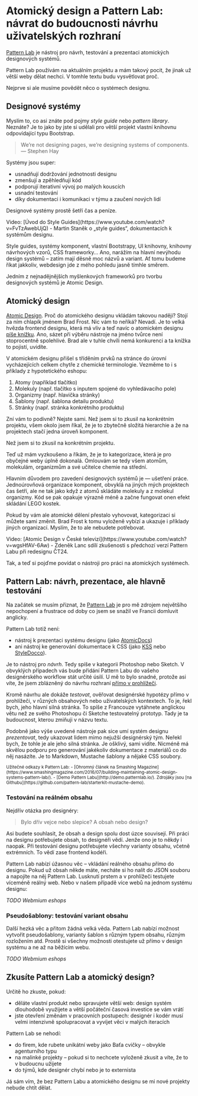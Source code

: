 # Atomický design a Pattern Lab: návrat do budoucnosti návrhu uživatelských rozhraní

[Pattern Lab](http://patternlab.io/) je nástroj pro návrh, testování a prezentaci atomických designových systémů. 

Pattern Lab používám na aktuálním projektu a mám takový pocit, že jinak už větší weby dělat nechci. V tomhle textu budu vysvětlovat proč.

Nejprve si ale musíme povědět něco o systémech designu. 


## Designové systémy

Myslím to, co asi znáte pod pojmy *style guide* nebo *pattern library*. Neznáte? Je to jako by jste si udělali pro větší projekt vlastní knihovnu odpovídající typu Bootstrap.

> We’re not designing pages, we’re designing systems of components. 
— Stephen Hay

Systémy jsou super:

- usnadňují dodržování jednotnosti designu
- zmenšují a zpěhledňují kód
- podporují iterativní vývoj po malých kouscích
- usnadní testování 
- díky dokumentaci i komunikaci v týmu a zaučení nových lidí 

Designové systémy prostě šetří čas a peníze.

<p class="video" markdown="1">
Video: [Úvod do Style Guides](https://www.youtube.com/watch?v=FvTzAwebUjQ) - Martin Staněk o „style guides“, dokumentacích k systémům designu.
</p>

Style guides, systémy komponent, vlastní Bootstrapy, UI knihovny, knihovny návrhových vzorů, CSS frameworky… Ano, narážím na hlavní nevýhodu design systémů – zatím mají děsně moc názvů a variant. Ať tomu budeme říkat jakkoliv, webdesign jde z mého pohledu jasně tímhle směrem.

Jedním z nejnadějnějších myšlenkových frameworků pro tvorbu designových systémů je Atomic Design.

## Atomický design 

[Atomic Design](http://bradfrost.com/blog/post/atomic-web-design/). Proč do atomického designu vkládám takovou naději? Stojí za ním chlapík jménem Brad Frost. Nic vám to neříká? Nevadí. Je to velká hvězda frontend designu, která má vliv a teď navíc o atomickém designu [píše knížku](http://atomicdesign.bradfrost.com/). Ano, sázet při výběru nástroje na jméno tvůrce není stoprocentně spolehlivé. Brad ale v tuhle chvíli nemá konkurenci a ta knížka to pojistí, uvidíte.

V atomickém designu přišel s tříděním prvků na stránce do úrovní vycházejících celkem chytře z chemické terminologie. Vezměme to i s příklady z hypotetického eshopu:

1. Atomy (například tlačítko)
2. Molekuly (např. tlačítko s inputem spojené do vyhledávacího pole)
3. Organizmy (např. hlavička stránky)
4. Šablony (např. šablona detailu produktu)
5. Stránky (např. stránka konkrétního produktu)

Zní vám to podivně? Nejste sami. Než jsem si to zkusil na konkrétním projektu, všem okolo jsem říkal, že je to zbytečně složitá hierarchie a že na projektech stačí jedna úroveň komponent. 

Než jsem si to zkusil na konkrétním projektu. 

Teď už mám vyzkoušeno a říkám, že je to kategorizace, která je pro obyčejné weby úplně dokonalá. Omlouvám se tedy všem atomům, molekulám, organizmům a své učitelce chemie na střední.

Hlavním důvodem pro zavedení designových systémů je — ušetření práce. 
Jednoúrovňová organizace komponent, obvyklá na jiných mých projektech čas šetří, ale ne tak jako když z atomů skládáte molekuly a z molekul organizmy. Kód se pak opakuje výrazně méně a začne fungovat onen efekt skládání LEGO kostek.

Pokud by vám ale atomické dělení přestalo vyhovovat, kategorizaci si můžete sami změnit. Brad Frost k tomu vyloženě vybízí a ukazuje i příklady jiných organizací. Myslím, že to ale nebudete potřebovat.

<p class="video" markdown="1">
Video: [Atomic Design v České televizi](https://www.youtube.com/watch?v=wgsHfAV-6Aw) - Zdeněk Lanc sdílí zkušenosti s předchozí verzí Pattern Labu při redesignu ČT24.</p>

Tak, a teď si pojďme povídat o nástroji pro práci na atomických systémech.

## Pattern Lab: návrh, prezentace, ale hlavně testování

Na začátek se musím přiznat, že [Pattern Lab](http://patternlab.io/) je pro mě zdrojem největšího nepochopení a frustrace od doby co jsem se snažil ve Francii domluvit anglicky.

Pattern Lab totiž není:

- nástroj k prezentaci systému designu (jako [AtomicDocs](http://atomicdocs.io/)) 
- ani nástroj ke generování dokumentace k CSS (jako [KSS](http://warpspire.com/kss/) nebo [StyleDocco](https://jacobrask.github.io/styledocco/)). 

Je to nástroj pro *návrh*. Tedy spíše v kategorii Photoshop nebo Sketch. V obvyklých případech vás bude přidání Pattern Labu do vašeho designérského workflow stát určité úsilí. U mě to bylo snadné, protože asi víte, že jsem zblázněný do návrhu rozhraní [přímo v prohlížeči](http://www.vzhurudolu.cz/prednaska/design-webu-v-prohlizeci-149). 

Kromě návrhu ale dokáže *testovat*, ověřovat designérské hypotézy přímo v prohlížeči, v různých obsahových nebo uživatelských kontextech. To je, řekl bych, jeho hlavní silná stránka. To spíše z Francouze vytáhnete anglickou větu než ze svého Photoshopu či Sketche testovatelný prototyp. Tady je ta budoucnost, kterou zmiňuji v názvu textu.

Podobně jako výše uvedené nástroje pak sice umí systém designu *prezentovat*, tedy ukazovat lidem mimo nejužší designérský tým. Neřekl bych, že tohle je ale jeho silná stránka. Je ošklivý, sami vidíte. Nicméně má skvělou podporu pro generování jakékoliv dokumentace z materiálů co do něj nasázíte. Je to Markdown, Mustache šablony a nějaké CSS soubory.

<small markdown="1">
Užitečné odkazy k Pattern Lab:
- [Ohromný článek na Smashing Magazine](https://www.smashingmagazine.com/2016/07/building-maintaining-atomic-design-systems-pattern-lab/).
- [Demo Pattern Labu](http://demo.patternlab.io/). Zdrojáky jsou [na Githubu](https://github.com/pattern-lab/starterkit-mustache-demo).
</small>


### Testování na reálném obsahu

Nejdřív otázka pro designéry:

> Bylo dřív vejce nebo slepice? A obsah nebo design?

Asi budete souhlasit, že obsah a design spolu dost úzce souvisejí. Při práci na designu potřebujete obsah, to designéři vědí. Jenže ono je to někdy i naopak. Při testování designu potřebujete všechny varianty obsahu, včetně extrémních. To vědí zase frontend kodéři.

Pattern Lab nabízí úžasnou věc – vkládání reálného obsahu přímo do designu. Pokud už obsah někde máte, necháte si ho nalít do JSON souboru a napojíte na něj Pattern Lab. Lusknutí prstem a v prohlížeči testujete víceméně reálný web. Nebo v našem případě více webů na jednom systému designu:

*TODO Webmium eshops*

### Pseudošablony: testování variant obsahu

Další hezká věc a přitom žádná velká věda. Pattern Lab nabízí možnost vytvořit pseudošablony, varianty šablon s různým typem obsahu, různým rozložením atd. Prostě si všechny možnosti otestujete už přímo v design systému a ne až na běžícím webu.

*TODO Webmium eshops*

## Zkusíte Pattern Lab a atomický design?

Určitě ho zkuste, pokud:

- děláte vlastní produkt nebo spravujete větší web: design systém dlouhodobě využijete a větší počáteční časová investice se vám vrátí
- jste otevření změnám v pracovních postupech: designér i kodér musí velmi intenzivně spolupracovat a vyvíjet věci v malých iteracích

Pattern Lab se nehodí:

- do firem, kde rubete unikátní weby jako Baťa cvičky – obvykle agenturního typu
- na malinké projekty – pokud si to nechcete vyloženě zkusit a víte, že to v budoucnu užijete
- do týmů, kde designér chybí nebo je to externista

Já sám vím, že bez Pattern Labu a atomického designu se mi nové projekty nebude chtít dělat. 

